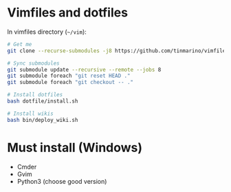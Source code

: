 # Vimfiles and dotfiles


In vimfiles directory (`~/vim`):

```sh
# Get me
git clone --recurse-submodules -j8 https://github.com/tinmarino/vimfiles .vim

# Sync submodules
git submodule update --recursive --remote --jobs 8
git submodule foreach "git reset HEAD ."
git submodule foreach "git checkout -- ."

# Install dotfiles
bash dotfile/install.sh

# Install wikis
bash bin/deploy_wiki.sh
```

# Must install (Windows)

* Cmder
* Gvim
* Python3 (choose good version)
